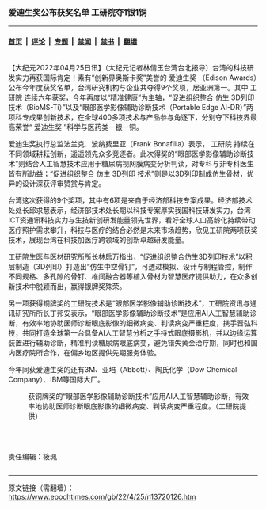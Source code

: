 ### 爱迪生奖公布获奖名单 工研院夺1银1铜

---

#### [首页](../../../..?n13720126) &nbsp;|&nbsp; [评论](../../../../../epoch-comment?n13720126) &nbsp;|&nbsp; [专题](../../../../../epoch-special?n13720126) &nbsp;|&nbsp; [禁闻](../../../../../epoch-news?n13720126) &nbsp;|&nbsp; [禁书](../../../../../books?n13720126) &nbsp;|&nbsp; [翻墙](https://github.com/gfw-breaker/nogfw/blob/master/README.md?n13720126)


<div class="column" id="artbody" itemprop="articleBody">
 <!-- article content begin -->
 <p>
  【大纪元2022年04月25日讯】（大纪元记者林倩玉台湾台北报导）台湾的科技研发实力再获国际肯定！素有“创新界奥斯卡奖”美誉的
  <ok href="https://www.epochtimes.com/gb/tag/%E7%88%B1%E8%BF%AA%E7%94%9F%E5%A5%96.html">
   爱迪生奖
  </ok>
  （Edison Awards）公布今年度获奖名单，台湾研究机构与企业共夺得9个奖项，居亚洲第一。其中
  <ok href="https://www.epochtimes.com/gb/tag/%E5%B7%A5%E7%A0%94%E9%99%A2.html">
   工研院
  </ok>
  连续六年获奖，今年再度以“精准健康”为主轴，“促进组织整合
  <ok href="https://www.epochtimes.com/gb/tag/%E4%BB%BF%E7%94%9F.html">
   仿生
  </ok>
  <ok href="https://www.epochtimes.com/gb/tag/3d%E5%88%97%E5%8D%B0.html">
   3D列印
  </ok>
  技术（BioMS-Ti）”以及“眼部医学影像辅助诊断技术（Portable Edge AI-DR）”两项科专成果创新技术，在全球400多项技术与产品参与角逐下，分别夺下科技界最高荣誉“
  <ok href="https://www.epochtimes.com/gb/tag/%E7%88%B1%E8%BF%AA%E7%94%9F%E5%A5%96.html">
   爱迪生奖
  </ok>
  ”科学与医药类一银一铜。
 </p>
 <p>
  爱迪生奖执行总监法兰克．波纳费里亚（Frank Bonafilia）表示，
  <ok href="https://www.epochtimes.com/gb/tag/%E5%B7%A5%E7%A0%94%E9%99%A2.html">
   工研院
  </ok>
  持续在不同领域耕耘创新，遥遥领先众多竞逐者。此次得奖的“眼部医学影像辅助诊断技术”则结合人工智慧技术应用于糖尿病视网膜病变分析判读，对专科与非专科医生皆有所助益；“促进组织整合
  <ok href="https://www.epochtimes.com/gb/tag/%E4%BB%BF%E7%94%9F.html">
   仿生
  </ok>
  <ok href="https://www.epochtimes.com/gb/tag/3d%E5%88%97%E5%8D%B0.html">
   3D列印
  </ok>
  技术”则是以3D列印制成仿生骨材，优异的设计深获评审赞赏与肯定。
 </p>
 <p>
  台湾这次获得的9个奖项，其中有6项是来自于经济部科技专案成果。经济部技术处处长邱求慧表示，经济部技术处长期以科技专案厚实我国科技研发实力，台湾ICT资通讯科技实力与生技新创研发能量领先世界，看好全球人口高龄化持续带动医疗照护需求攀升，科技与医疗的结合必然是未来市场趋势，欣见工研院两项获奖技术，展现台湾在科技加医疗跨领域的创新卓越研发能量。
 </p>
 <p>
  工研院生医与医材研究所所长林启万指出，“促进组织整合仿生3D列印技术”以积层制造（3D列印）打造出“仿生中空骨钉”，可透过模拟、设计与制程管控，制作不同规格、多孔隙的骨钉、椎间融合器等植入骨材为智慧医疗提供助力，在众多创新技术中脱颖而出，赢得银牌奖殊荣。
 </p>
 <p>
  另一项获得铜牌奖的工研院技术是“眼部医学影像辅助诊断技术”，工研院资讯与通讯研究所所长丁邦安表示，“眼部医学影像辅助诊断技术”是应用AI人工智慧辅助诊断，有效率地协助医师诊断眼底影像的细微病变、判读病变严重程度，携手晋弘科技，共同打造全球第一台具备AI人工智慧分析之手持式眼底摄影机，并以边缘运算装置进行辅助诊断，精准判读糖尿病眼底病变，避免错失黄金治疗期，同时也和国内医疗院所合作，在偏乡地区提供先期服务体验。
 </p>
 <p>
  今年同获爱迪生奖的还有3M、亚培（Abbott）、陶氏化学（Dow Chemical Company）、IBM等国际大厂。
 </p>
 <figure aria-describedby="caption-attachment-13720128" class="wp-caption aligncenter" id="attachment_13720128" style="width: 450px">
  <ok href="https://i.epochtimes.com/assets/uploads/2022/04/id13720128-551826.jpg" target="_blank">
   <img alt="" class="size-medium wp-image-13720128" src="https://i.epochtimes.com/assets/uploads/2022/04/id13720128-551826-450x300.jpg"/>
  </ok>
  <br/><figcaption class="wp-caption-text" id="caption-attachment-13720128">
   获铜牌奖的“眼部医学影像辅助诊断技术”应用AI人工智慧辅助诊断，有效率地协助医师诊断眼底影像的细微病变、判读病变严重程度。（工研院提供）
  </figcaption><br/>
 </figure><br/>
 <p>
  责任编辑：筱珮
 </p>
 <!-- article content end -->
</div>


---

原文链接（需翻墙）：https://www.epochtimes.com/gb/22/4/25/n13720126.htm